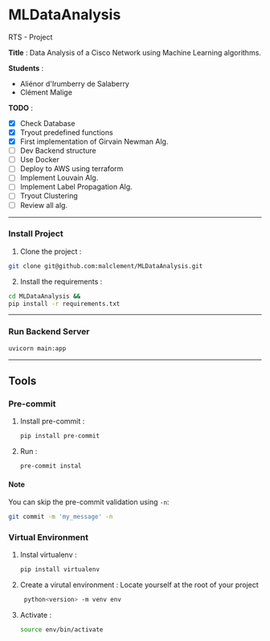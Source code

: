# MLDataAnalysis
RTS - Project

**Title** :  Data Analysis of a Cisco Network using Machine Learning algorithms.

**Students** :
- Aliénor d'Irumberry de Salaberry
- Clément Malige

**TODO** :
- [x] Check Database
- [x] Tryout predefined functions
- [x] First implementation of Girvain Newman Alg.
- [ ] Dev Backend structure
- [ ] Use Docker
- [ ] Deploy to AWS using terraform
- [ ] Implement Louvain Alg.
- [ ] Implement Label Propagation Alg.
- [ ] Tryout Clustering
- [ ] Review all alg.

---
### Install Project

1. Clone the project :
```bash
git clone git@github.com:malclement/MLDataAnalysis.git
```

2. Install the requirements :
```bash
cd MLDataAnalysis &&
pip install -r requirements.txt
```

---
### Run Backend Server

```bash
uvicorn main:app
```

---
## Tools

### Pre-commit

1. Install pre-commit :
   ```bash
   pip install pre-commit
   ```
2. Run :
   ```bash
   pre-commit instal
   ```

#### Note

You can skip the pre-commit validation using `-n`:

```bash
git commit -m 'my_message' -n
```


### Virtual Environment

1. Instal virtualenv :
   ```bash
   pip install virtualenv
   ```
2. Create a virutal environment :
   Locate yourself at the root of your project
   ```bash
    python<version> -m venv env
   ```
3. Activate :
   ```bash
   source env/bin/activate
   ```
